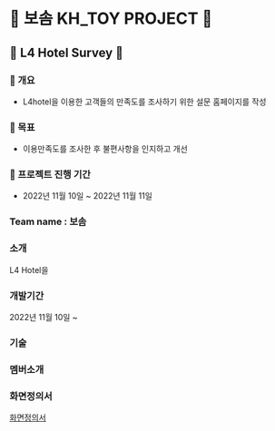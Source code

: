# 💜 보솜 KH_TOY PROJECT 💜

## 🏨 L4 Hotel Survey 🏨

### 🌺 개요

- L4hotel을 이용한 고객들의 만족도를 조사하기 위한 설문 홈페이지를 작성

### 🌷 목표

- 이용만족도를 조사한 후 불편사항을 인지하고 개선

### 🍒 프로젝트 진행 기간

- 2022년 11월 10일 ~ 2022년 11월 11일

### Team name : 보솜

### 소개

L4 Hotel을

### 개발기간

2022년 11월 10일 ~

### 기술

### 멤버소개

### 화면정의서

[화면정의서](./docs/refers/bosom_Wireframe.pdf)
